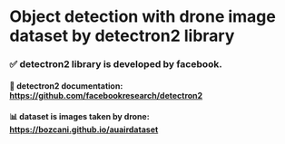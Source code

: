 # Object detection with drone image dataset by detectron2 library

### ✅ detectron2 library is developed by facebook.


#### 🔗 detectron2 documentation: https://github.com/facebookresearch/detectron2
#### 📊 dataset is images taken by drone: https://bozcani.github.io/auairdataset

